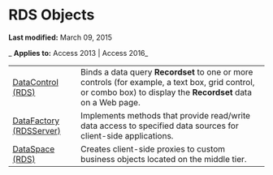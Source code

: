 
# RDS Objects

 **Last modified:** March 09, 2015

 _ **Applies to:** Access 2013 | Access 2016_

|||
|:-----|:-----|
|[DataControl (RDS)](ac430669-7628-696c-c036-b5d35405d788.md)|Binds a data query  **Recordset** to one or more controls (for example, a text box, grid control, or combo box) to display the **Recordset** data on a Web page.|
|[DataFactory (RDSServer)](1de76cdd-34dc-8547-29aa-48ad6067bdea.md)|Implements methods that provide read/write data access to specified data sources for client-side applications.|
|[DataSpace (RDS)](7db181d5-422b-49fe-b6af-a20f5da520ff.md)|Creates client-side proxies to custom business objects located on the middle tier.|
